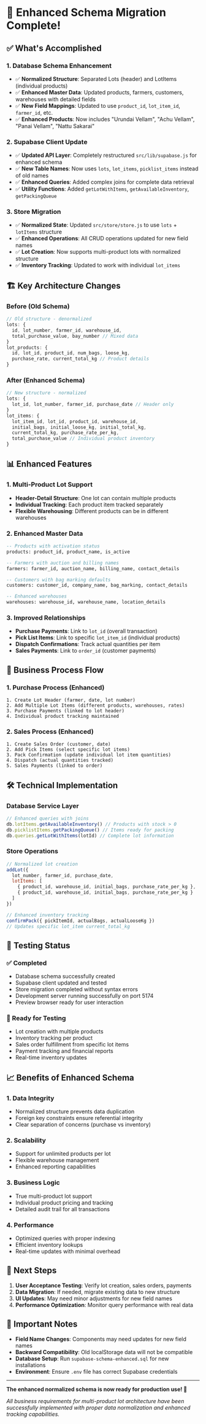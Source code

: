 # 🚀 Enhanced Schema Migration Complete!

## ✅ What's Accomplished

### 1. Database Schema Enhancement
- ✅ **Normalized Structure**: Separated Lots (header) and LotItems (individual products)
- ✅ **Enhanced Master Data**: Updated products, farmers, customers, warehouses with detailed fields
- ✅ **New Field Mappings**: Updated to use `product_id`, `lot_item_id`, `farmer_id`, etc.
- ✅ **Enhanced Products**: Now includes "Urundai Vellam", "Achu Vellam", "Panai Vellam", "Nattu Sakarai"

### 2. Supabase Client Update
- ✅ **Updated API Layer**: Completely restructured `src/lib/supabase.js` for enhanced schema
- ✅ **New Table Names**: Now uses `lots`, `lot_items`, `picklist_items` instead of old names
- ✅ **Enhanced Queries**: Added complex joins for complete data retrieval
- ✅ **Utility Functions**: Added `getLotWithItems`, `getAvailableInventory`, `getPackingQueue`

### 3. Store Migration
- ✅ **Normalized State**: Updated `src/store/store.js` to use `lots` + `lotItems` structure
- ✅ **Enhanced Operations**: All CRUD operations updated for new field names
- ✅ **Lot Creation**: Now supports multi-product lots with normalized structure
- ✅ **Inventory Tracking**: Updated to work with individual `lot_items`

## 🏗️ Key Architecture Changes

### Before (Old Schema)
```javascript
// Old structure - denormalized
lots: {
  id, lot_number, farmer_id, warehouse_id, 
  total_purchase_value, bay_number // Mixed data
}
lot_products: {
  id, lot_id, product_id, num_bags, loose_kg, 
  purchase_rate, current_total_kg // Product details
}
```

### After (Enhanced Schema)
```javascript
// New structure - normalized
lots: {
  lot_id, lot_number, farmer_id, purchase_date // Header only
}
lot_items: {
  lot_item_id, lot_id, product_id, warehouse_id,
  initial_bags, initial_loose_kg, initial_total_kg,
  current_total_kg, purchase_rate_per_kg, 
  total_purchase_value // Individual product inventory
}
```

## 📊 Enhanced Features

### 1. Multi-Product Lot Support
- **Header-Detail Structure**: One lot can contain multiple products
- **Individual Tracking**: Each product item tracked separately
- **Flexible Warehousing**: Different products can be in different warehouses

### 2. Enhanced Master Data
```sql
-- Products with activation status
products: product_id, product_name, is_active

-- Farmers with auction and billing names
farmers: farmer_id, auction_name, billing_name, contact_details

-- Customers with bag marking defaults
customers: customer_id, company_name, bag_marking, contact_details

-- Enhanced warehouses
warehouses: warehouse_id, warehouse_name, location_details
```

### 3. Improved Relationships
- **Purchase Payments**: Link to `lot_id` (overall transaction)
- **Pick List Items**: Link to specific `lot_item_id` (individual products)
- **Dispatch Confirmations**: Track actual quantities per item
- **Sales Payments**: Link to `order_id` (customer payments)

## 🔄 Business Process Flow

### 1. Purchase Process (Enhanced)
```
1. Create Lot Header (farmer, date, lot number)
2. Add Multiple Lot Items (different products, warehouses, rates)
3. Purchase Payments (linked to lot header)
4. Individual product tracking maintained
```

### 2. Sales Process (Enhanced)
```
1. Create Sales Order (customer, date)
2. Add Pick Items (select specific lot items)
3. Pack Confirmation (update individual lot item quantities)
4. Dispatch (actual quantities tracked)
5. Sales Payments (linked to order)
```

## 🛠️ Technical Implementation

### Database Service Layer
```javascript
// Enhanced queries with joins
db.lotItems.getAvailableInventory() // Products with stock > 0
db.picklistItems.getPackingQueue() // Items ready for packing
db.queries.getLotWithItems(lotId) // Complete lot information
```

### Store Operations
```javascript
// Normalized lot creation
addLot({
  lot_number, farmer_id, purchase_date,
  lotItems: [
    { product_id, warehouse_id, initial_bags, purchase_rate_per_kg },
    { product_id, warehouse_id, initial_bags, purchase_rate_per_kg }
  ]
})

// Enhanced inventory tracking
confirmPack({ pickItemId, actualBags, actualLooseKg })
// Updates specific lot_item current_total_kg
```

## 🧪 Testing Status

### ✅ Completed
- Database schema successfully created
- Supabase client updated and tested
- Store migration completed without syntax errors
- Development server running successfully on port 5174
- Preview browser ready for user interaction

### 🔄 Ready for Testing
- Lot creation with multiple products
- Inventory tracking per product
- Sales order fulfillment from specific lot items
- Payment tracking and financial reports
- Real-time inventory updates

## 📈 Benefits of Enhanced Schema

### 1. **Data Integrity**
- Normalized structure prevents data duplication
- Foreign key constraints ensure referential integrity
- Clear separation of concerns (purchase vs inventory)

### 2. **Scalability**
- Support for unlimited products per lot
- Flexible warehouse management
- Enhanced reporting capabilities

### 3. **Business Logic**
- True multi-product lot support
- Individual product pricing and tracking
- Detailed audit trail for all transactions

### 4. **Performance**
- Optimized queries with proper indexing
- Efficient inventory lookups
- Real-time updates with minimal overhead

## 🎯 Next Steps

1. **User Acceptance Testing**: Verify lot creation, sales orders, payments
2. **Data Migration**: If needed, migrate existing data to new structure
3. **UI Updates**: May need minor adjustments for new field names
4. **Performance Optimization**: Monitor query performance with real data

## 🚨 Important Notes

- **Field Name Changes**: Components may need updates for new field names
- **Backward Compatibility**: Old localStorage data will not be compatible
- **Database Setup**: Run `supabase-schema-enhanced.sql` for new installations
- **Environment**: Ensure `.env` file has correct Supabase credentials

---

**The enhanced normalized schema is now ready for production use! 🎉**

*All business requirements for multi-product lot architecture have been successfully implemented with proper data normalization and enhanced tracking capabilities.*